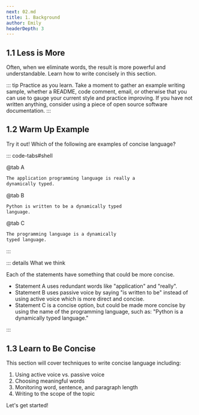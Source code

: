 ```yaml
---
next: 02.md
title: 1. Background
author: Emily
headerDepth: 3
---
```


## 1.1 Less is More

Often, when we eliminate words, the result is more powerful and understandable. Learn how to write concisely in this section.

::: tip Practice as you learn. 
Take a moment to gather an example writing sample, whether a README, code comment, email, or otherwise that you can use to gauge your current style and practice improving. If you have not written anything, consider using a piece of open source software documentation.
:::

<!-- ::: info  -->
## 1.2 Warm Up Example
Try it out! Which of the following are examples of concise language?

::: code-tabs#shell

@tab A

```sh
The application programming language is really a 
dynamically typed.
```
@tab B
```sh
Python is written to be a dynamically typed 
language.
```
@tab C
```sh
The programming language is a dynamically 
typed language.
```
:::

<!-- ::: -->

::: details What we think

Each of the statements have something that could be more concise. 
- Statement A uses redundant words like "application" and "really". 
- Statement B uses passive voice by saying "is written to be" instead of using active voice which is more direct and concise.
- Statement C is a concise option, but could be made more concise by using the name of the programming language, such as: "Python is a dynamically typed language."

:::

## 1.3 Learn to Be Concise

This section will cover techniques to write concise language including:
1. Using active voice vs. passive voice
2. Choosing meaningful words
3. Monitoring word, sentence, and paragraph length
4. Writing to the scope of the topic 

Let's get started!
